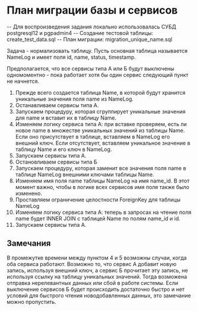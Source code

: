 # План миграции базы и сервисов
-- Для воспроизведения задания локально использовалась СУБД postgresql12 и pgpadmin4
-- Создание тестовой таблицы: create_test_data.sql 
-- План миграции: migration_unique_name.sql

Задача - нормализовать таблицу.
Пусть основная таблица называется NameLog и имеет поля id, name, status, timestamp.
    
Предполагается, что все сервисы типа А или Б будут выключены одномоментно - пока работает хотя бы один сервис следующий пункт не начнется.

1. Прежде всего создается таблица Name, в которой будут хранится уникальные значения поля name из NameLog.
2. Останавливаем сервисы типа А. 
3. Запускаем процедуру, которая сгруппирует уникальные значения для name и вставит их в таблицу Name. 
4. Изменяем логику сервиса типа А: при вставке проверяем, есть ли новое name в множестве уникальных значений из таблицы Name.
Если оно присутствует в таблице, вставляем в NameLog его внешний ключ. Если отсутствует, вставляем уникальное значение в таблицу Name и его ключ в NameLog. 
5. Запускаем сервисы типа А. 
6. Остановливаем сервисы типа Б 
7. Запускаем процедуру, которая заменит все значения поля name в таблице NameLog внешними ключами таблицы Name. 
8. Изменяем имя поля name таблицы NameLog на имя name_id. В этот момент важно, чтобы в логике всех сервисов имя поля также было изменено. 
9. Проставляем ограничение целостности ForeignKey для таблицы NameLog 
10. Изменяем логику сервиса типа А: теперь в запросах на чтение поля name будет INNER JOIN с таблицей Name по полям name_id и id. 
11. Запускаем сервисы типа А.

## Замечания
В промежутке времени между пунктом 4 и 5 возможны случаи, когда оба сервиса работают. 
Возможно то, что сервис А добавит новую запись, используя внешний ключ, а сервис Б прочитает эту запись, не используя ссылку на таблицу уникальных значений.
Тогда возможена отправка нерелевантных данных или сбой в работе системы.
Если выключение сервисов Б будет происходить достаточно быстро и нет условий для быстрого чтения новодобавленных данных, это замечание можно пропустить.



	

